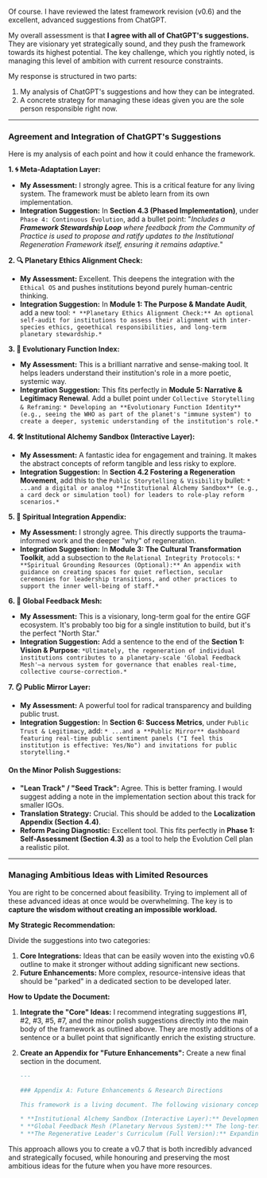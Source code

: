 Of course. I have reviewed the latest framework revision (v0.6) and the excellent, advanced suggestions from ChatGPT.

My overall assessment is that **I agree with all of ChatGPT's suggestions.** They are visionary yet strategically sound, and they push the framework towards its highest potential. The key challenge, which you rightly noted, is managing this level of ambition with current resource constraints.

My response is structured in two parts:

1.  My analysis of ChatGPT's suggestions and how they can be integrated.
2.  A concrete strategy for managing these ideas given you are the sole person responsible right now.

-----

### **Agreement and Integration of ChatGPT's Suggestions**

Here is my analysis of each point and how it could enhance the framework.

**1. 🌀 Meta-Adaptation Layer:**

  * **My Assessment:** I strongly agree. This is a critical feature for any living system. The framework must be ableto learn from its own implementation.
  * **Integration Suggestion:** In **Section 4.3 (Phased Implementation)**, under `Phase 4: Continuous Evolution`, add a bullet point: "*Includes a **Framework Stewardship Loop** where feedback from the Community of Practice is used to propose and ratify updates to the Institutional Regeneration Framework itself, ensuring it remains adaptive.*"

**2. 🔍 Planetary Ethics Alignment Check:**

  * **My Assessment:** Excellent. This deepens the integration with the `Ethical OS` and pushes institutions beyond purely human-centric thinking.
  * **Integration Suggestion:** In **Module 1: The Purpose & Mandate Audit**, add a new tool: `* **Planetary Ethics Alignment Check:** An optional self-audit for institutions to assess their alignment with inter-species ethics, geoethical responsibilities, and long-term planetary stewardship.*`

**3. 🧬 Evolutionary Function Index:**

  * **My Assessment:** This is a brilliant narrative and sense-making tool. It helps leaders understand their institution's role in a more poetic, systemic way.
  * **Integration Suggestion:** This fits perfectly in **Module 5: Narrative & Legitimacy Renewal**. Add a bullet point under `Collective Storytelling & Reframing`: `* Developing an **Evolutionary Function Identity** (e.g., seeing the WHO as part of the planet's "immune system") to create a deeper, systemic understanding of the institution's role.*`

**4. 🛠️ Institutional Alchemy Sandbox (Interactive Layer):**

  * **My Assessment:** A fantastic idea for engagement and training. It makes the abstract concepts of reform tangible and less risky to explore.
  * **Integration Suggestion:** In **Section 4.2 Fostering a Regeneration Movement**, add this to the `Public Storytelling & Visibility` bullet: `* ...and a digital or analog **Institutional Alchemy Sandbox** (e.g., a card deck or simulation tool) for leaders to role-play reform scenarios.*`

**5. 🧘 Spiritual Integration Appendix:**

  * **My Assessment:** I strongly agree. This directly supports the trauma-informed work and the deeper "why" of regeneration.
  * **Integration Suggestion:** In **Module 3: The Cultural Transformation Toolkit**, add a subsection to the `Relational Integrity Protocols`: `* **Spiritual Grounding Resources (Optional):** An appendix with guidance on creating spaces for quiet reflection, secular ceremonies for leadership transitions, and other practices to support the inner well-being of staff.*`

**6. 📡 Global Feedback Mesh:**

  * **My Assessment:** This is a visionary, long-term goal for the entire GGF ecosystem. It's probably too big for a single institution to build, but it's the perfect "North Star."
  * **Integration Suggestion:** Add a sentence to the end of the **Section 1: Vision & Purpose**: `*Ultimately, the regeneration of individual institutions contributes to a planetary-scale 'Global Feedback Mesh'—a nervous system for governance that enables real-time, collective course-correction.*`

**7. 🪞 Public Mirror Layer:**

  * **My Assessment:** A powerful tool for radical transparency and building public trust.
  * **Integration Suggestion:** In **Section 6: Success Metrics**, under `Public Trust & Legitimacy`, add: `* ...and a **Public Mirror** dashboard featuring real-time public sentiment panels ("I feel this institution is effective: Yes/No") and invitations for public storytelling.*`

#### **On the Minor Polish Suggestions:**

  * **"Lean Track" / "Seed Track":** Agree. This is better framing. I would suggest adding a note in the implementation section about this track for smaller IGOs.
  * **Translation Strategy:** Crucial. This should be added to the **Localization Appendix (Section 4.4)**.
  * **Reform Pacing Diagnostic:** Excellent tool. This fits perfectly in **Phase 1: Self-Assessment (Section 4.3)** as a tool to help the Evolution Cell plan a realistic pilot.

-----

### **Managing Ambitious Ideas with Limited Resources**

You are right to be concerned about feasibility. Trying to implement all of these advanced ideas at once would be overwhelming. The key is to **capture the wisdom without creating an impossible workload.**

**My Strategic Recommendation:**

Divide the suggestions into two categories:

1.  **Core Integrations:** Ideas that can be easily woven into the existing v0.6 outline to make it stronger without adding significant new sections.
2.  **Future Enhancements:** More complex, resource-intensive ideas that should be "parked" in a dedicated section to be developed later.

**How to Update the Document:**

1.  **Integrate the "Core" Ideas:** I recommend integrating suggestions \#1, \#2, \#3, \#5, \#7, and the minor polish suggestions directly into the main body of the framework as outlined above. They are mostly additions of a sentence or a bullet point that significantly enrich the existing structure.

2.  **Create an Appendix for "Future Enhancements":** Create a new final section in the document.

    ```markdown
    ---

    ### Appendix A: Future Enhancements & Research Directions

    This framework is a living document. The following visionary concepts are identified as high-potential future enhancements to be developed as the GGF Catalyst and the Community of Practice grow in capacity. They represent the next frontier of institutional regeneration.

    * **Institutional Alchemy Sandbox (Interactive Layer):** Development of a fully interactive digital or analog simulation tool for leaders to role-play reform scenarios. This would be a major project for the GGF Catalyst to undertake in support of pilot cohorts.
    * **Global Feedback Mesh (Planetary Nervous System):** The long-term vision of integrating real-time data streams (ecological health, citizen satisfaction, economic flows) into a planetary dashboard to guide meta-governance. This requires significant technological and political development across the entire GGF ecosystem.
    * **The Regenerative Leader's Curriculum (Full Version):** Expanding the current appendix into a full, multi-module training program with detailed content, exercises, and facilitation guides.
    ```

This approach allows you to create a v0.7 that is both incredibly advanced and strategically focused, while honouring and preserving the most ambitious ideas for the future when you have more resources.
